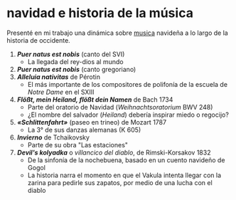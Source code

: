 # navidad e historia de la música

Presenté en mi trabajo una dinámica sobre [musica](musica.md) navideña a lo largo de la historia de occidente.

1. ***Puer natus est nobis*** (canto del SVI)
   * La llegada del rey-dios al mundo
1. ***Puer natus est nobis*** (canto gregoriano)
1. ***Alleluia nativitas*** de Pérotin
   * El más importante de los compositores de polifonía de la escuela de *Notre Dame* en el SXIII
1. ***Flößt, mein Heiland, flößt dein Namen*** de Bach 1734
   * Parte del oratorio de Navidad (*Weihnachtsoratorium* BWV 248)
   * ¿El nombre del salvador (*Heiland*) debería inspirar miedo o regocijo?
1. ***«Schlittenfahrt»*** (paseo en trineo) de Mozart 1787
   * La 3° de sus danzas alemanas (K 605)
1. ***Invierno*** de Tchaikovsky
   * Parte de su obra "Las estaciones"
1. ***Devil's kolyadka*** o *villancico del diablo*, de Rimski-Korsakov 1832
   * De la sinfonía de la nochebuena, basado en un cuento navideño de Gogol
   * La historia narra el momento en que el Vakula intenta llegar con la zarina para pedirle sus zapatos, por medio de una lucha con el diablo
